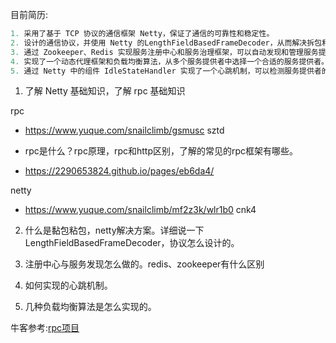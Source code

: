 目前简历:

```java
1. 采用了基于 TCP 协议的通信框架 Netty，保证了通信的可靠性和稳定性。
2. 设计的通信协议，并使用 Netty 的LengthFieldBasedFrameDecoder，从而解决拆包和粘包问题。
3. 通过 Zookeeper、Redis 实现服务注册中心和服务治理框架，可以自动发现和管理服务提供者。
4. 实现了一个动态代理框架和负载均衡算法，从多个服务提供者中选择一个合适的服务提供者。
5. 通过 Netty 中的组件 IdleStateHandler 实现了一个心跳机制，可以检测服务提供者的存活状态，并及时关闭对应的通道。
```

1. 了解 Netty 基础知识，了解 rpc 基础知识



rpc

- https://www.yuque.com/snailclimb/gsmusc   sztd

- rpc是什么？rpc原理，rpc和http区别，了解的常见的rpc框架有哪些。
- https://2290653824.github.io/pages/eb6da4/



netty

- https://www.yuque.com/snailclimb/mf2z3k/wlr1b0  cnk4

2. 什么是黏包粘包，netty解决方案。详细说一下LengthFieldBasedFrameDecoder，协议怎么设计的。



3. 注册中心与服务发现怎么做的。redis、zookeeper有什么区别
4. 如何实现的心跳机制。
5. 几种负载均衡算法是怎么实现的。


牛客参考:[rpc项目](https://www.nowcoder.com/discuss/508770447215890432)



